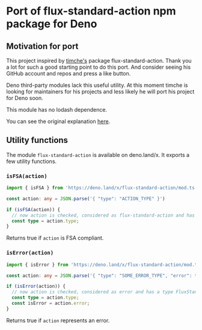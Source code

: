 # Port of flux-standard-action npm package for Deno

## Motivation for port

This project inspired by [timche's](https://github.com/timche) package flux-standard-action. Thank you a lot for such a good starting point to do this port. And consider seeing his GitHub account and repos and press a like button.

Deno third-party modules lack this useful utility. At this moment timche is looking for maintainers for his projects and less likely he will port his project for Deno soon.

This module has no lodash dependence.

You can see the original explanation [here](https://github.com/redux-utilities/flux-standard-action).

## Utility functions

The module `flux-standard-action` is available on deno.land/x. It exports a few utility functions.

### `isFSA(action)`

```typescript
import { isFSA } from 'https://deno.land/x/flux-standard-action/mod.ts';

const action: any = JSON.parse('{ "type": "ACTION_TYPE" }')

if (isFSA(action)) {
  // now action is checked, considered as flux-standard-action and has a type FluxStandardAction<Type, Payload, Meta>
  const type = action.type;
}
```

Returns true if `action` is FSA compliant.

### `isError(action)`

```typescript
import { isError } from 'https://deno.land/x/flux-standard-action/mod.ts';

const action: any = JSON.parse('{ "type": "SOME_ERROR_TYPE", "error": true }')

if (isError(action)) {
  // now action is checked, considered as error and has a type FluxStandardAction<Type, Payload, Meta>
  const type = action.type;
  const isError = action.error;
}
```

Returns true if `action` represents an error.
